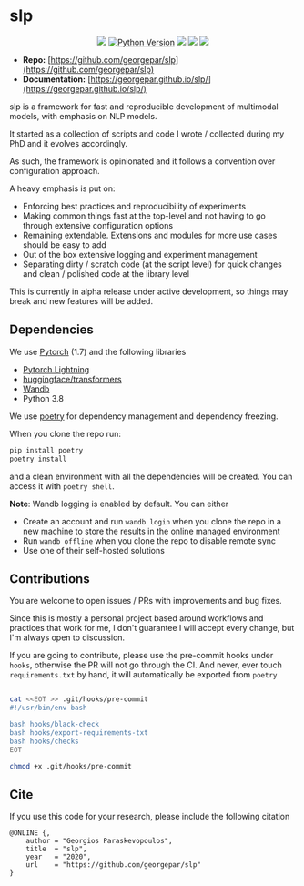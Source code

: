 # slp

<p align="center">
    <a href="https://choosealicense.com/licenses/mit/" alt="License: MIT">
        <img src="https://img.shields.io/badge/license-MIT-green.svg" /></a>
    <a href="https://img.shields.io/pypi/pyversions/slp">
        <img alt="Python Version" src="https://img.shields.io/pypi/pyversions/slp" /></a>
    <a href="https://black.readthedocs.io/en/stable/" alt="Code Style: Black">
        <img src="https://img.shields.io/badge/code%20style-black-000000.svg" /></a>
    <img src="https://github.com/georgepar/slp/actions/workflows/ci.yml/badge.svg" />
    <a href="https://codeclimate.com/github/georgepar/slp/maintainability" alt="Maintainability">
        <img src="https://api.codeclimate.com/v1/badges/d3ad9729ad30aa158737/maintainability" /></a>
</p>

* **Repo:** [https://github.com/georgepar/slp](https://github.com/georgepar/slp)
* **Documentation:** [https://georgepar.github.io/slp/](https://georgepar.github.io/slp/)


slp is a framework for fast and reproducible development of multimodal models, with emphasis on
NLP models.

It started as a collection of scripts and code I wrote / collected during my PhD and it evolves
accordingly.

As such, the framework is opinionated and it follows a convention over configuration approach.

A heavy emphasis is put on:

- Enforcing best practices and reproducibility of experiments
- Making common things fast at the top-level and not having to go through extensive configuration options
- Remaining extendable. Extensions and modules for more use cases should be easy to add
- Out of the box extensive logging and experiment management
- Separating dirty / scratch code (at the script level) for quick changes and clean / polished code at the library level

This is currently in alpha release under active development, so things may break and new features
will be added.

## Dependencies

We use [Pytorch](https://pytorch.org/) (1.7) and the following libraries

- [Pytorch Lightning](https://pytorch-lightning.readthedocs.io/en/stable/)
- [huggingface/transformers](https://huggingface.co/transformers/)
- [Wandb](https://wandb.ai/)
- Python 3.8


We use [poetry](https://python-poetry.org/) for dependency management and dependency freezing.

When you clone the repo run:

```bash
pip install poetry
poetry install
```

and a clean environment with all the dependencies will be created.
You can access it with `poetry shell`.

**Note**: Wandb logging is enabled by default. You can either

- Create an account and run `wandb login` when you clone the repo in a new machine to store the results in the online managed environment
- Run `wandb offline` when you clone the repo to disable remote sync
- Use one of their self-hosted solutions



## Contributions

You are welcome to open issues / PRs with improvements and bug fixes.

Since this is mostly a personal project based around workflows and practices that work for me, I don't guarantee I will accept every change, but I'm always open to discussion.

If you are going to contribute, please use the pre-commit hooks under `hooks`, otherwise the PR will not go through the CI. And never, ever touch `requirements.txt` by hand, it will automatically be exported from `poetry`

```bash

cat <<EOT >> .git/hooks/pre-commit
#!/usr/bin/env bash

bash hooks/black-check
bash hooks/export-requirements-txt
bash hooks/checks
EOT

chmod +x .git/hooks/pre-commit
```

## Cite

If you use this code for your research, please include the following citation

```
@ONLINE {,
    author = "Georgios Paraskevopoulos",
    title  = "slp",
    year   = "2020",
    url    = "https://github.com/georgepar/slp"
}
```
